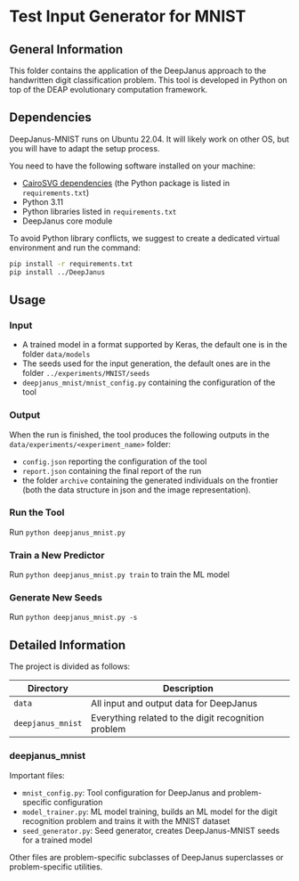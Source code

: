 # Test Input Generator for MNIST

## General Information
This folder contains the application of the DeepJanus approach to the handwritten digit classification problem.
This tool is developed in Python on top of the DEAP evolutionary computation framework.

## Dependencies
DeepJanus-MNIST runs on Ubuntu 22.04. It will likely work on other OS, but you will have to adapt the setup process.

You need to have the following software installed on your machine:
- [CairoSVG dependencies](https://cairosvg.org/documentation/#installation) (the Python package is listed in `requirements.txt`)
- Python 3.11
- Python libraries listed in `requirements.txt`
- DeepJanus core module

To avoid Python library conflicts, we suggest to create a dedicated virtual environment and run the command: 
```bash
pip install -r requirements.txt
pip install ../DeepJanus
```

## Usage

### Input
* A trained model in a format supported by Keras, the default one is in the folder `data/models`
* The seeds used for the input generation, the default ones are in the folder `../experiments/MNIST/seeds`
* `deepjanus_mnist/mnist_config.py` containing the configuration of the tool

### Output
When the run is finished, the tool produces the following outputs in the `data/experiments/<experiment_name>` folder:
* `config.json` reporting the configuration of the tool
* `report.json` containing the final report of the run
* the folder `archive` containing the generated individuals on the frontier (both the data structure in json and the image representation).

### Run the Tool
Run `python deepjanus_mnist.py`

### Train a New Predictor
Run `python deepjanus_mnist.py train`  to train the ML model

### Generate New Seeds
Run `python deepjanus_mnist.py -s`

## Detailed Information
The project is divided as follows:

| Directory                | Description                                         |
|--------------------------|-----------------------------------------------------|
| `data`                   | All input and output data for DeepJanus             |
| `deepjanus_mnist`        | Everything related to the digit recognition problem |

### deepjanus_mnist
Important files:
- `mnist_config.py`: Tool configuration for DeepJanus and problem-specific configuration
- `model_trainer.py`: ML model training, builds an ML model for the digit recognition problem and trains it with the MNIST dataset
- `seed_generator.py`: Seed generator, creates DeepJanus-MNIST seeds for a trained model

Other files are problem-specific subclasses of DeepJanus superclasses or problem-specific utilities.

